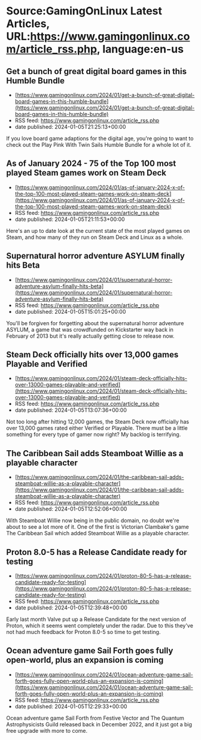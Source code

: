 # Source:GamingOnLinux Latest Articles, URL:https://www.gamingonlinux.com/article_rss.php, language:en-us

## Get a bunch of great digital board games in this Humble Bundle
 - [https://www.gamingonlinux.com/2024/01/get-a-bunch-of-great-digital-board-games-in-this-humble-bundle](https://www.gamingonlinux.com/2024/01/get-a-bunch-of-great-digital-board-games-in-this-humble-bundle)
 - RSS feed: https://www.gamingonlinux.com/article_rss.php
 - date published: 2024-01-05T21:25:13+00:00

If you love board game adaptions for the digital age, you're going to want to check out the Play Pink With Twin Sails Humble Bundle for a whole lot of it.

## As of January 2024 - 75 of the Top 100 most played Steam games work on Steam Deck
 - [https://www.gamingonlinux.com/2024/01/as-of-january-2024-x-of-the-top-100-most-played-steam-games-work-on-steam-deck](https://www.gamingonlinux.com/2024/01/as-of-january-2024-x-of-the-top-100-most-played-steam-games-work-on-steam-deck)
 - RSS feed: https://www.gamingonlinux.com/article_rss.php
 - date published: 2024-01-05T21:11:53+00:00

Here's an up to date look at the current state of the most played games on Steam, and how many of they run on Steam Deck and Linux as a whole.

## Supernatural horror adventure ASYLUM finally hits Beta
 - [https://www.gamingonlinux.com/2024/01/supernatural-horror-adventure-asylum-finally-hits-beta](https://www.gamingonlinux.com/2024/01/supernatural-horror-adventure-asylum-finally-hits-beta)
 - RSS feed: https://www.gamingonlinux.com/article_rss.php
 - date published: 2024-01-05T15:01:25+00:00

You'll be forgiven for forgetting about the supernatural horror adventure ASYLUM, a game that was crowdfunded on Kickstarter way back in February of 2013 but it's really actually getting close to release now.

## Steam Deck officially hits over 13,000 games Playable and Verified
 - [https://www.gamingonlinux.com/2024/01/steam-deck-officially-hits-over-13000-games-playable-and-verified](https://www.gamingonlinux.com/2024/01/steam-deck-officially-hits-over-13000-games-playable-and-verified)
 - RSS feed: https://www.gamingonlinux.com/article_rss.php
 - date published: 2024-01-05T13:07:36+00:00

Not too long after hitting 12,000 games, the Steam Deck now officially has over 13,000 games rated either Verified or Playable. There must be a little something for every type of gamer now right? My backlog is terrifying.

## The Caribbean Sail adds Steamboat Willie as a playable character
 - [https://www.gamingonlinux.com/2024/01/the-caribbean-sail-adds-steamboat-willie-as-a-playable-character](https://www.gamingonlinux.com/2024/01/the-caribbean-sail-adds-steamboat-willie-as-a-playable-character)
 - RSS feed: https://www.gamingonlinux.com/article_rss.php
 - date published: 2024-01-05T12:52:06+00:00

With Steamboat Willie now being in the public domain, no doubt we're about to see a lot more of it. One of the first is Victorian Clambake's game The Caribbean Sail which added Steamboat Willie as a playable character.

## Proton 8.0-5 has a Release Candidate ready for testing
 - [https://www.gamingonlinux.com/2024/01/proton-80-5-has-a-release-candidate-ready-for-testing](https://www.gamingonlinux.com/2024/01/proton-80-5-has-a-release-candidate-ready-for-testing)
 - RSS feed: https://www.gamingonlinux.com/article_rss.php
 - date published: 2024-01-05T12:39:48+00:00

Early last month Valve put up a Release Candidate for the next version of Proton, which it seems went completely under the radar. Due to this they've not had much feedback for Proton 8.0-5 so time to get testing.

## Ocean adventure game Sail Forth goes fully open-world, plus an expansion is coming
 - [https://www.gamingonlinux.com/2024/01/ocean-adventure-game-sail-forth-goes-fully-open-world-plus-an-expansion-is-coming](https://www.gamingonlinux.com/2024/01/ocean-adventure-game-sail-forth-goes-fully-open-world-plus-an-expansion-is-coming)
 - RSS feed: https://www.gamingonlinux.com/article_rss.php
 - date published: 2024-01-05T12:29:33+00:00

Ocean adventure game Sail Forth from Festive Vector and The Quantum Astrophysicists Guild released back in December 2022, and it just got a big free upgrade with more to come.

